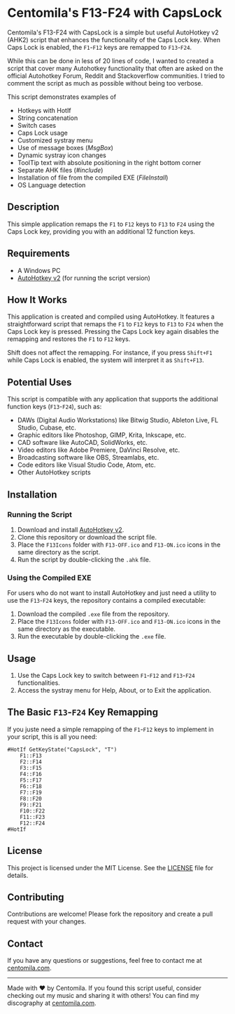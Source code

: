 # Centomila's F13-F24 with CapsLock

Centomila's F13-F24 with CapsLock is a simple but useful AutoHotkey v2 (AHK2) script that enhances the functionality of the Caps Lock key. When Caps Lock is enabled, the `F1`-`F12` keys are remapped to `F13`-`F24`.

While this can be done in less of 20 lines of code, I wanted to created a script that cover many Autohotkey functionality that often are asked on the official Autohotkey Forum, Reddit and Stackoverflow communities. I tried to comment the script as much as possible without being too verbose.

This script demonstrates examples of
- Hotkeys with HotIf
- String concatenation
- Switch cases
- Caps Lock usage
- Customized systray menu
- Use of message boxes (_MsgBox_)
- Dynamic systray icon changes
- ToolTip text with absolute positioning in the right bottom corner
- Separate AHK files (_#include_)
- Installation of file from the compiled EXE (_FileInstall_)
- OS Language detection

## Description

This simple application remaps the `F1` to `F12` keys to `F13` to `F24` using the Caps Lock key, providing you with an additional 12 function keys.

## Requirements

- A Windows PC
- [AutoHotkey v2](https://www.autohotkey.com/v2/) (for running the script version)

## How It Works

This application is created and compiled using AutoHotkey. It features a straightforward script that remaps the `F1` to `F12` keys to `F13` to `F24` when the Caps Lock key is pressed. Pressing the Caps Lock key again disables the remapping and restores the `F1` to `F12` keys.

Shift does not affect the remapping. For instance, if you press `Shift+F1` while Caps Lock is enabled, the system will interpret it as `Shift+F13`.

## Potential Uses

This script is compatible with any application that supports the additional function keys (`F13`-`F24`), such as:

- DAWs (Digital Audio Workstations) like Bitwig Studio, Ableton Live, FL Studio, Cubase, etc.
- Graphic editors like Photoshop, GIMP, Krita, Inkscape, etc.
- CAD software like AutoCAD, SolidWorks, etc.
- Video editors like Adobe Premiere, DaVinci Resolve, etc.
- Broadcasting software like OBS, Streamlabs, etc.
- Code editors like Visual Studio Code, Atom, etc.
- Other AutoHotkey scripts

## Installation

### Running the Script

1. Download and install [AutoHotkey v2](https://www.autohotkey.com/v2/).
2. Clone this repository or download the script file.
3. Place the `F13Icons` folder with `F13-OFF.ico` and `F13-ON.ico` icons in the same directory as the script.
4. Run the script by double-clicking the `.ahk` file.

### Using the Compiled EXE

For users who do not want to install AutoHotkey and just need a utility to use the `F13`-`F24` keys, the repository contains a compiled executable:

1. Download the compiled `.exe` file from the repository.
2. Place the `F13Icons` folder with `F13-OFF.ico` and `F13-ON.ico` icons in the same directory as the executable.
3. Run the executable by double-clicking the `.exe` file.

## Usage

1. Use the Caps Lock key to switch between `F1`-`F12` and `F13`-`F24` functionalities.
2. Access the systray menu for Help, About, or to Exit the application.

## The Basic `F13`-`F24` Key Remapping

If you juste need a simple remapping of the `F1`-`F12` keys to implement in your script, this is all you need:

```ahk
#HotIf GetKeyState("CapsLock", "T")
    F1::F13
    F2::F14
    F3::F15
    F4::F16
    F5::F17
    F6::F18
    F7::F19
    F8::F20
    F9::F21
    F10::F22
    F11::F23
    F12::F24
#HotIf
```

## License

This project is licensed under the MIT License. See the [LICENSE](LICENSE) file for details.

## Contributing

Contributions are welcome! Please fork the repository and create a pull request with your changes.

## Contact

If you have any questions or suggestions, feel free to contact me at [centomila.com](https://centomila.com).

---

Made with ❤️ by Centomila. If you found this script useful, consider checking out my music and sharing it with others! You can find my discography at [centomila.com](https://centomila.com).